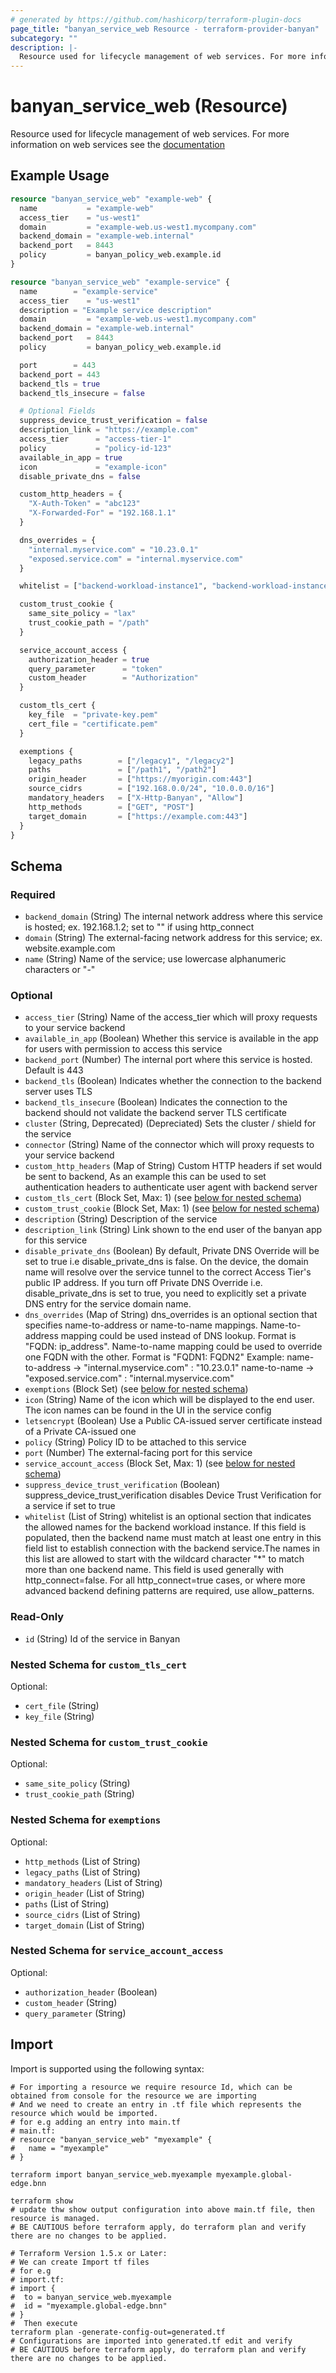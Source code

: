 ```yaml
---
# generated by https://github.com/hashicorp/terraform-plugin-docs
page_title: "banyan_service_web Resource - terraform-provider-banyan"
subcategory: ""
description: |-
  Resource used for lifecycle management of web services. For more information on web services see the documentation https://docs.banyansecurity.io/docs/feature-guides/hosted-websites/
---
```


# banyan_service_web (Resource)

Resource used for lifecycle management of web services. For more information on web services see the [documentation](https://docs.banyansecurity.io/docs/feature-guides/hosted-websites/)

## Example Usage

```terraform
resource "banyan_service_web" "example-web" {
  name           = "example-web"
  access_tier    = "us-west1"
  domain         = "example-web.us-west1.mycompany.com"
  backend_domain = "example-web.internal"
  backend_port   = 8443
  policy         = banyan_policy_web.example.id
}

resource "banyan_service_web" "example-service" {
  name        = "example-service"
  access_tier    = "us-west1"
  description = "Example service description"
  domain         = "example-web.us-west1.mycompany.com"
  backend_domain = "example-web.internal"
  backend_port   = 8443
  policy         = banyan_policy_web.example.id

  port        = 443
  backend_port = 443
  backend_tls = true
  backend_tls_insecure = false

  # Optional Fields
  suppress_device_trust_verification = false
  description_link = "https://example.com"
  access_tier      = "access-tier-1"
  policy           = "policy-id-123"
  available_in_app = true
  icon             = "example-icon"
  disable_private_dns = false

  custom_http_headers = {
    "X-Auth-Token" = "abc123"
    "X-Forwarded-For" = "192.168.1.1"
  }

  dns_overrides = {
    "internal.myservice.com" = "10.23.0.1"
    "exposed.service.com" = "internal.myservice.com"
  }

  whitelist = ["backend-workload-instance1", "backend-workload-instance2"]

  custom_trust_cookie {
    same_site_policy = "lax"
    trust_cookie_path = "/path"
  }

  service_account_access {
    authorization_header = true
    query_parameter      = "token"
    custom_header        = "Authorization"
  }

  custom_tls_cert {
    key_file  = "private-key.pem"
    cert_file = "certificate.pem"
  }

  exemptions {
    legacy_paths        = ["/legacy1", "/legacy2"]
    paths               = ["/path1", "/path2"]
    origin_header       = ["https://myorigin.com:443"]
    source_cidrs        = ["192.168.0.0/24", "10.0.0.0/16"]
    mandatory_headers   = ["X-Http-Banyan", "Allow"]
    http_methods        = ["GET", "POST"]
    target_domain       = ["https://example.com:443"]
  }
}
```

<!-- schema generated by tfplugindocs -->
## Schema

### Required

- `backend_domain` (String) The internal network address where this service is hosted; ex. 192.168.1.2; set to "" if using http_connect
- `domain` (String) The external-facing network address for this service; ex. website.example.com
- `name` (String) Name of the service; use lowercase alphanumeric characters or "-"

### Optional

- `access_tier` (String) Name of the access_tier which will proxy requests to your service backend
- `available_in_app` (Boolean) Whether this service is available in the app for users with permission to access this service
- `backend_port` (Number) The internal port where this service is hosted. Default is 443
- `backend_tls` (Boolean) Indicates whether the connection to the backend server uses TLS
- `backend_tls_insecure` (Boolean) Indicates the connection to the backend should not validate the backend server TLS certificate
- `cluster` (String, Deprecated) (Depreciated) Sets the cluster / shield for the service
- `connector` (String) Name of the connector which will proxy requests to your service backend
- `custom_http_headers` (Map of String) Custom HTTP headers if set would be sent to backend, As an example this can be used to set authentication headers to authenticate user agent with backend server
- `custom_tls_cert` (Block Set, Max: 1) (see [below for nested schema](#nestedblock--custom_tls_cert))
- `custom_trust_cookie` (Block Set, Max: 1) (see [below for nested schema](#nestedblock--custom_trust_cookie))
- `description` (String) Description of the service
- `description_link` (String) Link shown to the end user of the banyan app for this service
- `disable_private_dns` (Boolean) By default, Private DNS Override will be set to true i.e disable_private_dns is false. On the device, the domain name will resolve over the service tunnel to the correct Access Tier's public IP address. If you turn off Private DNS Override i.e. disable_private_dns is set to true, you need to explicitly set a private DNS entry for the service domain name.
- `dns_overrides` (Map of String) dns_overrides is an optional section that specifies name-to-address or name-to-name mappings. Name-to-address mapping could be used instead of DNS lookup. Format is "FQDN: ip_address". Name-to-name mapping could be used to override one FQDN with the other. Format is "FQDN1: FQDN2" Example: name-to-address -> "internal.myservice.com" : "10.23.0.1"
 name-to-name    ->    "exposed.service.com" : "internal.myservice.com"
- `exemptions` (Block Set) (see [below for nested schema](#nestedblock--exemptions))
- `icon` (String) Name of the icon which will be displayed to the end user. The icon names can be found in the UI in the service config
- `letsencrypt` (Boolean) Use a Public CA-issued server certificate instead of a Private CA-issued one
- `policy` (String) Policy ID to be attached to this service
- `port` (Number) The external-facing port for this service
- `service_account_access` (Block Set, Max: 1) (see [below for nested schema](#nestedblock--service_account_access))
- `suppress_device_trust_verification` (Boolean) suppress_device_trust_verification disables Device Trust Verification for a service if set to true
- `whitelist` (List of String) whitelist is an optional section that indicates the allowed names for the backend workload instance. If this field is populated, then the backend name must match at least one entry in this field list to establish connection with the backend service.The names in this list are allowed to start with the wildcard character "*" to match more than one backend name. This field is used generally with http_connect=false. For all http_connect=true cases, or where more advanced backend defining patterns are required, use allow_patterns.

### Read-Only

- `id` (String) Id of the service in Banyan

<a id="nestedblock--custom_tls_cert"></a>
### Nested Schema for `custom_tls_cert`

Optional:

- `cert_file` (String)
- `key_file` (String)


<a id="nestedblock--custom_trust_cookie"></a>
### Nested Schema for `custom_trust_cookie`

Optional:

- `same_site_policy` (String)
- `trust_cookie_path` (String)


<a id="nestedblock--exemptions"></a>
### Nested Schema for `exemptions`

Optional:

- `http_methods` (List of String)
- `legacy_paths` (List of String)
- `mandatory_headers` (List of String)
- `origin_header` (List of String)
- `paths` (List of String)
- `source_cidrs` (List of String)
- `target_domain` (List of String)


<a id="nestedblock--service_account_access"></a>
### Nested Schema for `service_account_access`

Optional:

- `authorization_header` (Boolean)
- `custom_header` (String)
- `query_parameter` (String)

## Import

Import is supported using the following syntax:

```shell
# For importing a resource we require resource Id, which can be obtained from console for the resource we are importing
# And we need to create an entry in .tf file which represents the resource which would be imported.
# for e.g adding an entry into main.tf
# main.tf:
# resource "banyan_service_web" "myexample" {
#   name = "myexample"
# }

terraform import banyan_service_web.myexample myexample.global-edge.bnn

terraform show
# update thw show output configuration into above main.tf file, then resource is managed.
# BE CAUTIOUS before terraform apply, do terraform plan and verify there are no changes to be applied.

# Terraform Version 1.5.x or Later:
# We can create Import tf files
# for e.g
# import.tf:
# import {
#  to = banyan_service_web.myexample
#  id = "myexample.global-edge.bnn"
# }
#  Then execute
terraform plan -generate-config-out=generated.tf
# Configurations are imported into generated.tf edit and verify
# BE CAUTIOUS before terraform apply, do terraform plan and verify there are no changes to be applied.
```
